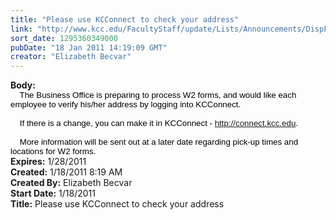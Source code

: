 ```yaml
---
title: "Please use KCConnect to check your address"
link: "http://www.kcc.edu/FacultyStaff/update/Lists/Announcements/DispForm.aspx?ID=75"
sort_date: 1295360349000
pubDate: "18 Jan 2011 14:19:09 GMT"
creator: "Elizabeth Becvar"
---
```


<div><b>Body:</b> <div class=ExternalClassC72C74B64EF94A5FA0A1910C6ECBFB3D><div>
<p class=MsoNormal style="margin:0in 0in 0pt"><span style=""><span style="font-size:10pt;color:black;font-family:'Arial','sans-serif'"></span></span></p>
<p class=MsoNormal style="margin:0in 0in 0pt"><span style=""><span style="font-size:10pt;color:black;font-family:'Arial','sans-serif'">    The Business Office is preparing to process W2 forms, and would like each employee to verify his/her address by logging into KCConnect.</span></span></p><span style=""><span style="font-size:10pt;color:black;font-family:'Arial','sans-serif'">
<p class=MsoNormal style="margin:0in 0in 0pt"><br>    If there is a change, you can make it in KCConnect - </span></span><span style="font-size:10pt;color:black;font-family:'Arial','sans-serif'"><span style="color:blue"><a href="http://connect.kcc.edu/">http://connect.kcc.edu</a></span>.</span></p>
<p class=MsoNormal style="margin:0in 0in 0pt"><span style="font-size:10pt;color:black;font-family:'Arial','sans-serif'"><br>    More information will be sent out at a later date regarding pick-up times and locations for W2 forms.</span></p></div></div></div>
<div><b>Expires:</b> 1/28/2011</div>
<div><b>Created:</b> 1/18/2011 8:19 AM</div>
<div><b>Created By:</b> Elizabeth Becvar</div>
<div><b>Start Date:</b> 1/18/2011</div>
<div><b>Title:</b> Please use KCConnect to check your address</div>
